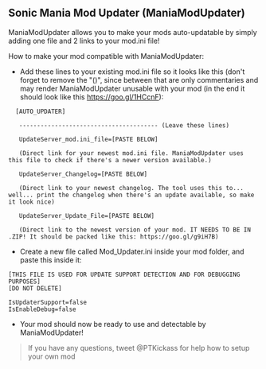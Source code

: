 ## Sonic Mania Mod Updater (ManiaModUpdater)

ManiaModUpdater allows you to make your mods auto-updatable by simply adding one file and 2 links to your mod.ini file!



How to make your mod compatible with ManiaModUpdater:
- Add these lines to your existing mod.ini file so it looks like this (don't forget to remove the "()", since between that are only
commentaries and may render ManiaModUpdater unusable with your mod (in the end it should look like this https://goo.gl/1HCcnF):
```
  [AUTO_UPDATER]

   --------------------------------------- (Leave these lines)

   UpdateServer_mod.ini_file=[PASTE BELOW]

   (Direct link for your newest mod.ini file. ManiaModUpdater uses this file to check if there's a newer version available.)

   UpdateServer_Changelog=[PASTE BELOW]

   (Direct link to your newest changelog. The tool uses this to... well... print the changelog when there's an update available, so make it look nice)
   
   UpdateServer_Update_File=[PASTE BELOW]

   (Direct link to the newest version of your mod. IT NEEDS TO BE IN .ZIP! It should be packed like this: https://goo.gl/g9iH7B)
```

- Create a new file called Mod_Updater.ini inside your mod folder, and paste this inside it:
```
[THIS FILE IS USED FOR UPDATE SUPPORT DETECTION AND FOR DEBUGGING PURPOSES]
[DO NOT DELETE]

IsUpdaterSupport=false
IsEnableDebug=false
```

- Your mod should now be ready to use and detectable by ManiaModUpdater!

> If you have any questions, tweet @PTKickass for help how to setup your own mod
